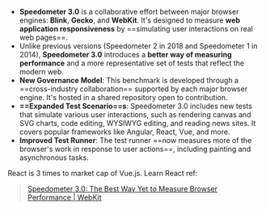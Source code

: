 - **Speedometer 3.0** is a collaborative effort between major browser engines: **Blink**, **Gecko**, and **WebKit**. It's designed to measure **web application responsiveness** by ==simulating user interactions on real web pages==.
- Unlike previous versions (Speedometer 2 in 2018 and Speedometer 1 in 2014), **Speedometer 3.0** introduces a **better way of measuring performance** and a more representative set of tests that reflect the modern web.
- **New Governance Model**: This benchmark is developed through a ==cross-industry collaboration== supported by each major browser engine. It's hosted in a shared repository open to contribution.
- **==Expanded Test Scenario==s**: Speedometer 3.0 includes new tests that simulate various user interactions, such as rendering canvas and SVG charts, code editing, WYSIWYG editing, and reading news sites. It covers popular frameworks like Angular, React, Vue, and more.
- **Improved Test Runner**: The test runner ==now measures more of the browser's work in response to user actions==, including painting and asynchronous tasks.

React is 3 times to market cap of Vue.js. Learn React 
ref: 
> [Speedometer 3.0: The Best Way Yet to Measure Browser Performance | WebKit](https://webkit.org/blog/15131/speedometer-3-0-the-best-way-yet-to-measure-browser-performance/)

